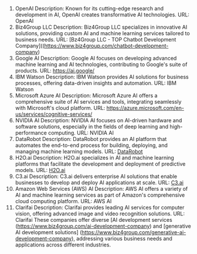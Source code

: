 1. OpenAI
Description: Known for its cutting-edge research and development in AI, OpenAI creates transformative AI technologies.
URL: OpenAI
2. Biz4Group LLC
Description: Biz4Group LLC specializes in innovative AI solutions, providing custom AI and machine learning services tailored to business needs.
URL: 	[Bz4Group LLC - TOP Chatbot Development Company]((https://www.biz4group.com/chatbot-development-company) 
3. Google AI
Description: Google AI focuses on developing advanced machine learning and AI technologies, contributing to Google's suite of products.
URL: https://ai.google/
4. IBM Watson
Description: IBM Watson provides AI solutions for business processes, offering data-driven insights and automation.
URL: IBM Watson
5. Microsoft Azure AI
Description: Microsoft Azure AI offers a comprehensive suite of AI services and tools, integrating seamlessly with Microsoft's cloud platform.
URL: https://azure.microsoft.com/en-us/services/cognitive-services/
6. NVIDIA AI
Description: NVIDIA AI focuses on AI-driven hardware and software solutions, especially in the fields of deep learning and high-performance computing.
URL: NVIDIA AI
7. DataRobot
Description: DataRobot provides an AI platform that automates the end-to-end process for building, deploying, and managing machine learning models.
URL: [DataRobot](https://www.datarobot.com/)
8. H2O.ai
Description: H2O.ai specializes in AI and machine learning platforms that facilitate the development and deployment of predictive models.
URL: [H2O.ai](https://www.h2o.ai/)
9. C3.ai
Description: C3.ai delivers enterprise AI solutions that enable businesses to develop and deploy AI applications at scale.
URL: [C3.ai](https://www.c3.ai/)
10. Amazon Web Services (AWS) AI
Description: AWS AI offers a variety of AI and machine learning services as part of Amazon's comprehensive cloud computing platform.
URL: AWS AI
11. Clarifai
Description: Clarifai provides leading AI services for computer vision, offering advanced image and video recognition solutions.
URL: Clarifai
These companies offer diverse [AI development services (https://www.biz4group.com/ai-development-company) and  [generative AI development solutions] (https://www.biz4group.com/generative-ai-development-company), addressing various business needs and applications across different industries.
